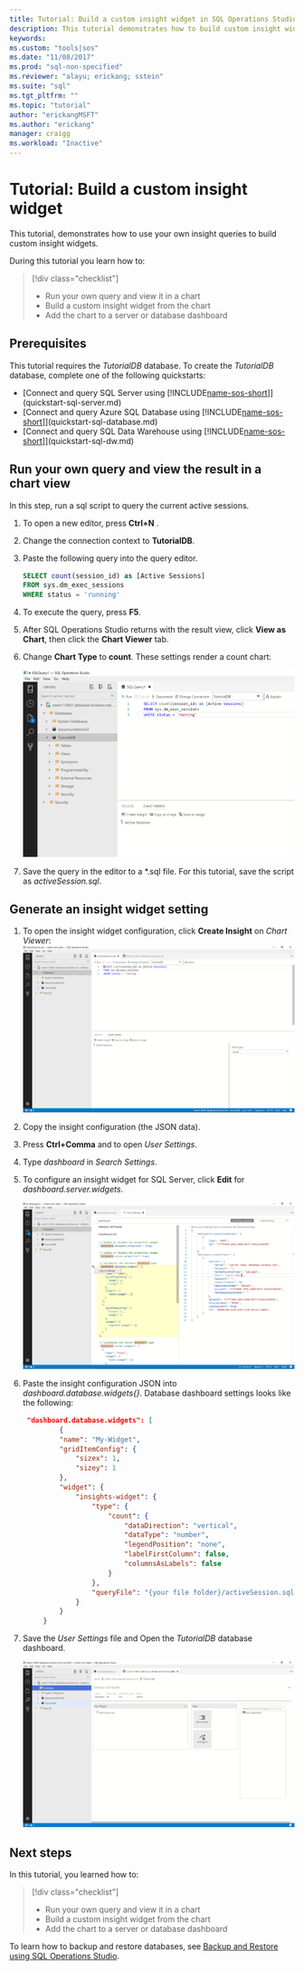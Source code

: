 ```yaml
---
title: Tutorial: Build a custom insight widget in SQL Operations Studio | Microsoft Docs
description: This tutorial demonstrates how to build custom insight widgets and add them to database and server dashboards in SQL Operations Studio.
keywords: 
ms.custom: "tools|sos"
ms.date: "11/08/2017"
ms.prod: "sql-non-specified"
ms.reviewer: "alayu; erickang; sstein"
ms.suite: "sql"
ms.tgt_pltfrm: ""
ms.topic: "tutorial"
author: "erickangMSFT"
ms.author: "erickang"
manager: craigg
ms.workload: "Inactive"
---
```


# Tutorial: Build a custom insight widget

This tutorial, demonstrates how to use your own insight queries to build custom insight widgets.

During this tutorial you learn how to:
> [!div class="checklist"]
> * Run your own query and view it in a chart
> * Build a custom insight widget from the chart
> * Add the chart to a server or database dashboard

## Prerequisites
This tutorial requires the *TutorialDB* database. To create the *TutorialDB* database, complete one of the following quickstarts:

- [Connect and query SQL Server using [!INCLUDE[name-sos-short](../includes/name-sos-short.md)]](quickstart-sql-server.md)
- [Connect and query Azure SQL Database using [!INCLUDE[name-sos-short](../includes/name-sos-short.md)]](quickstart-sql-database.md)
- [Connect and query SQL Data Warehouse using [!INCLUDE[name-sos-short](../includes/name-sos-short.md)]](quickstart-sql-dw.md)


## Run your own query and view the result in a chart view
In this step, run a sql script to query the current active sessions.

1. To open a new editor, press **Ctrl+N** . 
2. Change the connection context to **TutorialDB**.

2. Paste the following query into the query editor.

   ```sql
   SELECT count(session_id) as [Active Sessions]
   FROM sys.dm_exec_sessions
   WHERE status = 'running'
   ```
1. To execute the query, press **F5**.
3. After SQL Operations Studio returns with the result view, click **View as Chart**, then click the **Chart Viewer** tab.
4. Change **Chart Type** to **count**. These settings render a count chart:

   ![chart](./media/tutorial-build-custom-insight-sql-server/insight-activesession-count.png)

5. Save the query in the editor to a *.sql file. For this tutorial, save the script as *activeSession.sql*.

## Generate an insight widget setting

1. To open the insight widget configuration, click **Create Insight** on *Chart Viewer*:
   ![configuration](./media/tutorial-build-custom-insight-sql-server/create-insight.png)
   
2. Copy the insight configuration (the JSON data). 

3. Press **Ctrl+Comma** and to open *User Settings*.

4. Type *dashboard* in *Search Settings*.

1. To configure an insight widget for SQL Server, click **Edit** for *dashboard.server.widgets*.

   ![dashboard settings](./media/tutorial-build-custom-insight-sql-server/dashboard-settings.png)

5. Paste the insight configuration JSON into *dashboard.database.widgets{}*. Database dashboard settings looks like the following:

   ```json
    "dashboard.database.widgets": [
            {
            "name": "My-Widget",
            "gridItemConfig": {
                "sizex": 1,
                "sizey": 1
            },
            "widget": {
                "insights-widget": {
                    "type": {
                        "count": {
                            "dataDirection": "vertical",
                            "dataType": "number",
                            "legendPosition": "none",
                            "labelFirstColumn": false,
                            "columnsAsLabels": false
                        }
                    },
                    "queryFile": "{your file folder}/activeSession.sql"
                }
            }
        }
   ```
6. Save the *User Settings* file and Open the *TutorialDB* database dashboard.

   ![activesession insight](./media/tutorial-build-custom-insight-sql-server/insight-activesession-dashboard.png) 


## Next steps
In this tutorial, you learned how to:
> [!div class="checklist"]
> * Run your own query and view it in a chart
> * Build a custom insight widget from the chart
> * Add the chart to a server or database dashboard

To learn how to backup and restore databases, see [Backup and Restore using SQL Operations Studio](tutorial-backup-restore-sql-server.md).